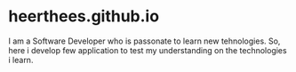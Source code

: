 # heerthees.github.io
I am a Software Developer who is passonate to learn new tehnologies. 
So, here i develop few application to test my understanding on the technologies i learn.
